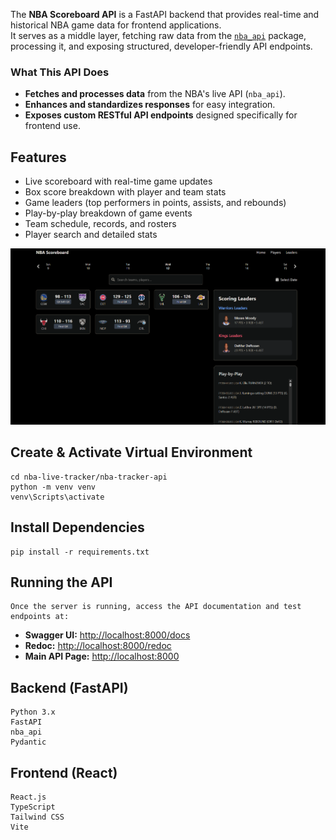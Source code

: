 The **NBA Scoreboard API** is a FastAPI backend that provides real-time and historical NBA game data for frontend applications.  
It serves as a middle layer, fetching raw data from the [`nba_api`](https://github.com/swar/nba_api) package,
processing it, and exposing structured, developer-friendly API endpoints.

### **What This API Does**

- **Fetches and processes data** from the NBA's live API (`nba_api`).
- **Enhances and standardizes responses** for easy integration.
- **Exposes custom RESTful API endpoints** designed specifically for frontend use.

## Features

- Live scoreboard with real-time game updates
- Box score breakdown with player and team stats
- Game leaders (top performers in points, assists, and rebounds)
- Play-by-play breakdown of game events
- Team schedule, records, and rosters
- Player search and detailed stats

![ ](nba-tracker\public\Scoreboard.png)

## Create & Activate Virtual Environment

    cd nba-live-tracker/nba-tracker-api
    python -m venv venv
    venv\Scripts\activate

## Install Dependencies

    pip install -r requirements.txt

## Running the API

    Once the server is running, access the API documentation and test endpoints at:

- **Swagger UI:** [http://localhost:8000/docs](http://localhost:8000/docs)
- **Redoc:** [http://localhost:8000/redoc](http://localhost:8000/redoc)
- **Main API Page:** [http://localhost:8000](http://localhost:8000)

## Backend (FastAPI)

    Python 3.x
    FastAPI
    nba_api
    Pydantic

## Frontend (React)

    React.js
    TypeScript
    Tailwind CSS
    Vite
